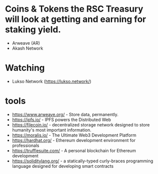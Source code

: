 # Coins & Tokens the RSC Treasury will look at getting and earning for staking yield. 

- Arweave (AR) 
- Akash Network 

# Watching 

- Lukso Network (https://lukso.network/)

# tools

- https://www.arweave.org/ - Store data, permanently.
- https://ipfs.io/ - IPFS powers the Distributed Web
- https://filecoin.io/ - decentralized storage network designed to store humanity's most important information.
- https://moralis.io/ - The Ultimate Web3 Development Platform
- https://hardhat.org/ - Ethereum development environment for professionals
- https://trufflesuite.com/ - A personal blockchain for Ethereum development
- https://soliditylang.org/ - a statically-typed curly-braces programming language designed for developing smart contracts
